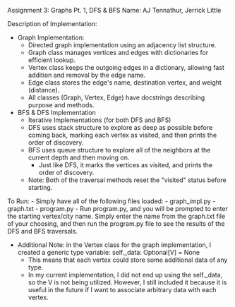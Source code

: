 Assignment 3: Graphs Pt. 1, DFS & BFS
Name: AJ Tennathur, Jerrick Little

Description of Implementation: 
- Graph Implementation: 
    - Directed graph implementation using an adjacency list structure. 
    - Graph class manages vertices and edges with dictionaries for efficient lookup. 
    - Vertex class keeps the outgoing edges in a dictionary, allowing fast addition and removal by the edge name. 
    - Edge class stores the edge's name, destination vertex, and weight (distance). 
    - All classes (Graph, Vertex, Edge) have docstrings describing purpose and methods. 
- BFS & DFS Implementation
    - Iterative Implementations (for both DFS and BFS)
    - DFS uses stack structure to explore as deep as possible before coming back, marking each vertex as visited, and then prints the order of discovery.
    - BFS uses queue structure to explore all of the neighbors at the current depth and then moving on.
        - Just like DFS, it marks the vertices as visited, and prints the order of discovery. 
    - Note: Both of the traversal methods reset the "visited" status before starting. 

To Run: 
    - Simply have all of the following files loaded: 
        - graph_impl.py
        - graph.txt
        - program.py
    - Run program.py, and you will be prompted to enter the starting vertex/city name. Simply enter the name from the graph.txt file of your choosing, and then run the program.py file to see the results of the DFS and BFS traversals.

- Additional Note: in the Vertex class for the graph implementation, I created a generic type variable: self._data: Optional[V] = None
    - This means that each vertex could store some additional data of any type. 
    - In my current implementation, I did not end up using the self._data, so the V is not being utilized. However, I still included it because it is useful in the future if I want to associate arbitrary data with each vertex.

